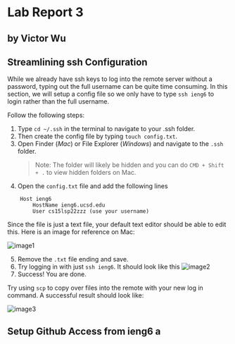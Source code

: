 # Lab Report 3
## by Victor Wu

## **Streamlining ssh Configuration**
While we already have ssh keys to log into the remote server without a password, typing out the full username can be quite time consuming. In this section, we will setup a config file so we only have to type `ssh ieng6` to login rather than the full username.

Follow the following steps:
1. Type `cd ~/.ssh` in the terminal to navigate to your .ssh folder.
2. Then create the config file by typing `touch config.txt`.
3. Open Finder (*Mac*) or File Explorer (*Windows*) and navigate to the `.ssh` folder.
    > Note: The folder will likely be hidden and you can do `CMD + Shift + .` to view hidden folders on Mac.
4. Open the `config.txt` file and add the following lines 
```
    Host ieng6
        HostName ieng6.ucsd.edu
        User cs15lsp22zzz (use your username)
```
Since the file is just a text file, your default text editor should be able to edit this. Here is an image for reference on Mac: 

![image1](https://raw.githubusercontent.com/vjwuUCSD/cse15l-lab-reports/main/LabReport3/Screen%20Shot%202022-05-08%20at%208.20.53%20PM.png)

5. Remove the `.txt` file ending and save.
6. Try logging in with just `ssh ieng6`. It should look like this 
![image2](https://github.com/vjwuUCSD/cse15l-lab-reports/blob/main/LabReport3/Screen%20Shot%202022-04-29%20at%207.41.37%20PM.png?raw=true)
7. Success! You are done.

Try using `scp` to copy over files into the remote with your new log in command. A successful result should look like:

![image3](https://github.com/vjwuUCSD/cse15l-lab-reports/blob/main/LabReport3/Screen%20Shot%202022-05-08%20at%208.33.52%20PM.png?raw=true)

## **Setup Github Access from ieng6** a

